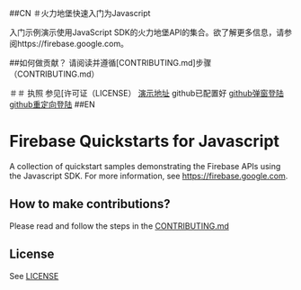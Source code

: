 ##CN
＃火力地堡快速入门为Javascript

入门示例演示使用JavaScript SDK的火力地堡API的集合。欲了解更多信息，请参阅https://firebase.google.com。

##如何做贡献？
请阅读并遵循[CONTRIBUTING.md]步骤（CONTRIBUTING.md）

＃＃ 执照
参见[许可证（LICENSE）
[演示地址](http://2947721120.github.io/quickstart-js/auth/)
github已配置好
[github弹窗登陆](http://2947721120.github.io/quickstart-js/auth/github-popup.html)
[github重定向登陆](http://2947721120.github.io/quickstart-js/auth/github-redirect.html)
##EN
# Firebase Quickstarts for Javascript

A collection of quickstart samples demonstrating the Firebase APIs using the Javascript SDK. For more information, see https://firebase.google.com.

## How to make contributions?
Please read and follow the steps in the [CONTRIBUTING.md](CONTRIBUTING.md)

## License
See [LICENSE](LICENSE)
